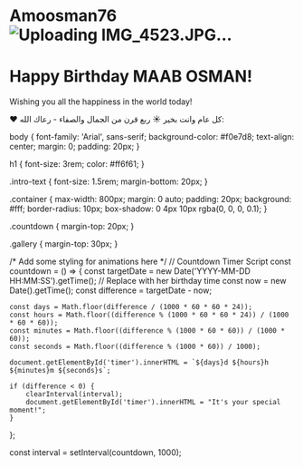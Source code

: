 # Amoosman76![Uploading IMG_4523.JPG…]()
<!doctype html>
<html lang="en"> 
 <head> 
  <meta charset="UTF-8"> 
  <meta name="viewport" content="width=device-width, initial-scale=1.0"> 
  <title>Happy Birthday [Her Name]!</title> 
  <link rel="stylesheet" href="styles.css"> <!-- For adding custom styles --> 
 </head> 
 <body> 
  <div class="container"> 
   <h1>Happy Birthday MAAB OSMAN!</h1> 
   <p class="intro-text">Wishing you all the happiness in the world today!</p> <!-- Add a countdown timer --> 
   <div class="countdown"> 
    <p> ❤️ كل عام وانت بخير ☀️ ربع قرن من الجمال والصفاء - رعاك الله:</p> 
    <div id="timer"></div> 
   </div> <!-- Add some photo gallery or a special message section --> 
   <div class="gallery"> <!-- --> 
   </div> <!-- Add interactive elements like balloons or confetti --> 
   <canvas id="balloonsCanvas"></canvas> <!-- For balloon animations --> 
  </div> 
  <script src="scripts.js"></script> <!-- Link to your JavaScript for animations --> 
 </body>
</html>
body {
    font-family: 'Arial', sans-serif;
    background-color: #f0e7d8;
    text-align: center;
    margin: 0;
    padding: 20px;
}

h1 {
    font-size: 3rem;
    color: #ff6f61;
}

.intro-text {
    font-size: 1.5rem;
    margin-bottom: 20px;
}

.container {
    max-width: 800px;
    margin: 0 auto;
    padding: 20px;
    background: #fff;
    border-radius: 10px;
    box-shadow: 0 4px 10px rgba(0, 0, 0, 0.1);
}

.countdown {
    margin-top: 20px;
}

.gallery {
    margin-top: 30px;
}

/* Add some styling for animations here */
// Countdown Timer Script
const countdown = () => {
    const targetDate = new Date('YYYY-MM-DD HH:MM:SS').getTime(); // Replace with her birthday time
    const now = new Date().getTime();
    const difference = targetDate - now;

    const days = Math.floor(difference / (1000 * 60 * 60 * 24));
    const hours = Math.floor((difference % (1000 * 60 * 60 * 24)) / (1000 * 60 * 60));
    const minutes = Math.floor((difference % (1000 * 60 * 60)) / (1000 * 60));
    const seconds = Math.floor((difference % (1000 * 60)) / 1000);

    document.getElementById('timer').innerHTML = `${days}d ${hours}h ${minutes}m ${seconds}s`;

    if (difference < 0) {
        clearInterval(interval);
        document.getElementById('timer').innerHTML = "It's your special moment!";
    }
};

const interval = setInterval(countdown, 1000);
